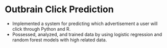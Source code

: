   # Outbrain Click Prediction
  
- Implemented a system for predicting which advertisement a user will click through Python and R.
- Possessed, analyzed, and trained data by using logistic regression and random forest models with high related data.
